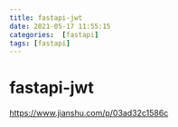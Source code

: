 ```yaml
---
title: fastapi-jwt
date: 2021-05-17 11:55:15
categories:  [fastapi]
tags: [fastapi]
---
```



<!--more-->


# fastapi-jwt
https://www.jianshu.com/p/03ad32c1586c